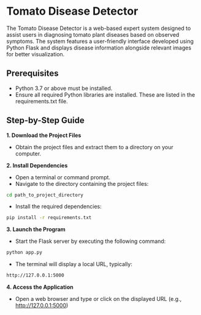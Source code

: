 # Tomato Disease Detector

The Tomato Disease Detector is a web-based expert system designed to assist users in diagnosing tomato plant diseases based on observed symptoms. The system features a user-friendly interface developed using Python Flask and displays disease information alongside relevant images for better visualization.

## Prerequisites

* Python 3.7 or above must be installed.
* Ensure all required Python libraries are installed. These are listed in the requirements.txt file.

## Step-by-Step Guide

**1. Download the Project Files**
- Obtain the project files and extract them to a directory on your computer.

**2. Install Dependencies**
- Open a terminal or command prompt.
- Navigate to the directory containing the project files:
```bash
cd path_to_project_directory
```
- Install the required dependencies:
```bash
pip install -r requirements.txt
```

**3. Launch the Program**
- Start the Flask server by executing the following command:
```bash
python app.py
```
- The terminal will display a local URL, typically:
```bash
http://127.0.0.1:5000
```

**4. Access the Application**
- Open a web browser and type or click on the displayed URL (e.g., http://127.0.0.1:5000)
